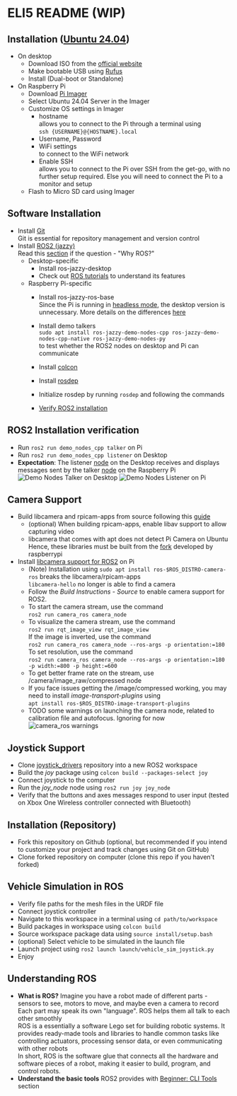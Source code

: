 # ELI5 README (WIP)

## Installation ([Ubuntu 24.04](https://releases.ubuntu.com/noble/))

- On desktop
  - Download ISO from the [official website](https://ubuntu.com/download/desktop)
  - Make bootable USB using [Rufus](https://rufus.ie/en/)
  - Install (Dual-boot or Standalone)
- On Raspberry Pi
  - Download [Pi Imager](https://www.raspberrypi.com/software/)
  - Select Ubuntu 24.04 Server in the Imager
  - Customize OS settings in Imager
    - hostname\
    allows you to connect to the Pi through a terminal using\
    ```ssh {USERNAME}@{HOSTNAME}.local```
    - Username, Password
    - WiFi settings\
    to connect to the WiFi network
    - Enable SSH \
    allows you to connect to the Pi over SSH from the get-go, with no further setup required. Else you will need to connect the Pi to a monitor and setup
  - Flash to Micro SD card using Imager

## Software Installation

- Install [Git](https://git-scm.com/downloads/linux)\
Git is essential for repository management and version control
- Install [ROS2 (jazzy)](https://docs.ros.org/en/jazzy/Installation.html)\
Read this [section](#understanding-ros) if the question - "Why ROS?"
  - Desktop-specific
    - Install ros-jazzy-desktop
    - Check out [ROS tutorials](https://docs.ros.org/en/jazzy/Tutorials.html) to understand its features
  - Raspberry Pi-specific
    - Install ros-jazzy-ros-base\
    Since the Pi is running in [headless mode](https://en.wikipedia.org/wiki/Headless_software), the desktop version is unnecessary. More details on the differences [here](https://www.ros.org/reps/rep-2001.html#id32)
    - Install demo talkers\
    ```sudo apt install ros-jazzy-demo-nodes-cpp ros-jazzy-demo-nodes-cpp-native ros-jazzy-demo-nodes-py```\
    to test whether the ROS2 nodes on desktop and Pi can communicate

    - Install [colcon](https://docs.ros.org/en/jazzy/Tutorials/Beginner-Client-Libraries/Colcon-Tutorial.html)
    - Install [rosdep](https://docs.ros.org/en/jazzy/Tutorials/Intermediate/Rosdep.html)
    - Initialize rosdep by running ```rosdep``` and following the commands
    - [Verify ROS2 installation](#ros2-installation-verification)

## ROS2 Installation verification

- Run ```ros2 run demo_nodes_cpp talker``` on Pi
- Run ```ros2 run demo_nodes_cpp listener``` on Desktop
- **Expectation**: The listener [node](https://docs.ros.org/en/jazzy/Tutorials/Beginner-CLI-Tools/Understanding-ROS2-Nodes/Understanding-ROS2-Nodes.html) on the Desktop receives and displays messages sent by the talker [node](https://docs.ros.org/en/jazzy/Tutorials/Beginner-CLI-Tools/Understanding-ROS2-Nodes/Understanding-ROS2-Nodes.html) on the Raspberry Pi
  ![Demo Nodes Talker on Desktop](README_media/demo_nodes_cpp_talker_on_Pi.png)
  ![Demo Nodes Listener on Pi](README_media/demo_nodes_cpp_listener_on_desktop.png)

## Camera Support

- Build libcamera and rpicam-apps from source following this [guide](https://www.raspberrypi.com/documentation/computers/camera_software.html#building-libcamera)
  - (optional) When building rpicam-apps, enable libav support to allow capturing video
  - libcamera that comes with apt does not detect Pi Camera on Ubuntu\
  Hence, these libraries must be built from the [fork](https://github.com/raspberrypi/libcamera) developed by raspberrypi
- Install [libcamera support for ROS2](https://github.com/christianrauch/camera_ros) on Pi
  - (Note) Installation using ```sudo apt install ros-$ROS_DISTRO-camera-ros``` breaks the libcamera/rpicam-apps\
  ```libcamera-hello``` no longer is able to find a camera
  - Follow the *Build Instructions - Source* to enable camera support for ROS2.
  - To start the camera stream, use the command\
  ```ros2 run camera_ros camera_node```
  - To visualize the camera stream, use the command\
  ```ros2 run rqt_image_view rqt_image_view```\
  If the image is inverted, use the command\
  ```ros2 run camera_ros camera_node --ros-args -p orientation:=180```\
  To set resolution, use the command\
  ```ros2 run camera_ros camera_node --ros-args -p orientation:=180 -p width:=800 -p height:=600```
  - To get better frame rate on the stream, use /camera/image_raw/compressed node
  - If you face issues getting the /image/compressed working, you may need to install *image-transport-plugins* using\
  ```apt install ros-$ROS_DISTRO-image-transport-plugins```
  - TODO some warnings on launching the camera node, related to calibration file and autofocus. Ignoring for now
  ![camera_ros warnings](README_media/camera_ros%20-%20warnings.png)

## Joystick Support

- Clone [joystick_drivers](https://github.com/ros-drivers/joystick_drivers) repository into a new ROS2 workspace
- Build the *joy* package using ```colcon build --packages-select joy```
- Connect joystick to the computer
- Run the *joy_node* node using ```ros2 run joy joy_node```
- Verify that the buttons and axes messages respond to user input (tested on Xbox One Wireless controller connected with Bluetooth)

## Installation (Repository)

- Fork this repository on Github (optional, but recommended if you intend to customize your project and track changes using Git on GitHub)
- Clone forked repository on computer (clone this repo if you haven't forked)

## Vehicle Simulation in ROS

- Verify file paths for the mesh files in the URDF file
- Connect joystick controller
- Navigate to this workspace in a terminal using ```cd path/to/workspace```
- Build packages in workspace using ```colcon build```
- Source workspace package data using ```source install/setup.bash```
- (optional) Select vehicle to be simulated in the launch file
- Launch project using ```ros2 launch launch/vehicle_sim_joystick.py```
- Enjoy

## Understanding ROS

- **What is ROS?**
Imagine you have a robot made of different parts - sensors to see, motors to move, and maybe even a camera to record\
Each part may speak its own "language". ROS helps them all talk to each other smoothly\
ROS is a essentially a software Lego set for building robotic systems. It provides ready-made tools and libraries to handle common tasks like controlling actuators, processing sensor data, or even communicating with other robots\
In short, ROS is the software glue that connects all the hardware and software pieces of a robot, making it easier to build, program, and control robots.
- **Understand the basic tools** ROS2 provides with [Beginner: CLI Tools](https://docs.ros.org/en/jazzy/Tutorials/Beginner-CLI-Tools.html) section
